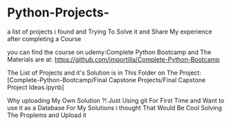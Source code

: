 # Python-Projects-

a list of projects i found and Trying To Solve it and Share My experience after completing a Course 

you can find the course on udemy:Complete Python Bootcamp
and The Materials are at:
https://github.com/jmportilla/Complete-Python-Bootcamp

The List of Projects and it's Solution is in This Folder on The Project:
[Complete-Python-Bootcamp/Final Capstone Projects/Final Capstone Project Ideas.ipynb]

Why uploading My Own Solution ?!
Just Using git For First Time and Want to use it as a Database For My Solutions i thought That  Would Be Cool
Solving The Proplems and Upload it 
